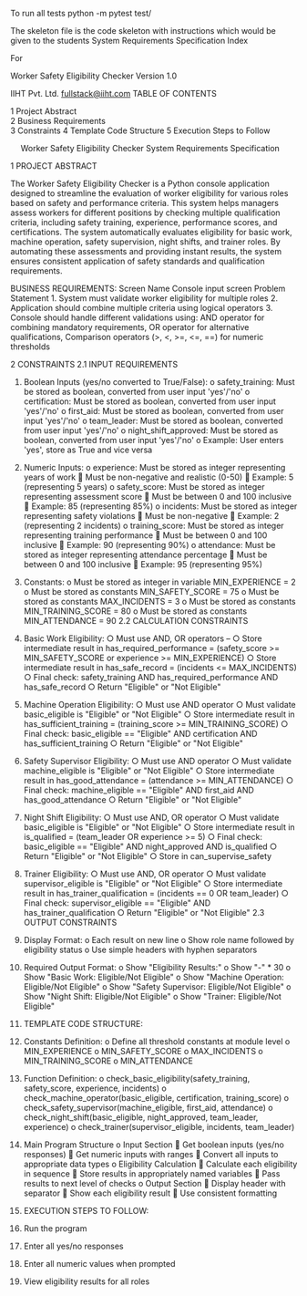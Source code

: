 To run all tests 
python -m pytest test/


The skeleton file is the code skeleton with instructions which would be given to the students
System Requirements Specification Index

For

Worker Safety Eligibility Checker
Version 1.0   

IIHT Pvt. Ltd.
fullstack@iiht.com
TABLE OF CONTENTS

1	Project Abstract	
2	Business Requirements	
3	Constraints	
4	Template Code Structure	
5	Execution Steps to Follow	

 
Worker Safety Eligibility Checker
System Requirements Specification

1	PROJECT ABSTRACT

The Worker Safety Eligibility Checker is a Python console application designed to streamline the evaluation of worker eligibility for various roles based on safety and performance criteria. This system helps managers assess workers for different positions by checking multiple qualification criteria, including safety training, experience, performance scores, and certifications. The system automatically evaluates eligibility for basic work, machine operation, safety supervision, night shifts, and trainer roles. By automating these assessments and providing instant results, the system ensures consistent application of safety standards and qualification requirements.



BUSINESS REQUIREMENTS:
Screen Name	Console input screen
Problem Statement	1.	System must validate worker eligibility for multiple roles
2.	Application should combine multiple criteria using logical operators
3.	Console should handle different validations using: AND operator for combining mandatory requirements, OR operator for alternative qualifications, Comparison operators (>, <, >=, <=, ==) for numeric thresholds








2	CONSTRAINTS 
2.1	INPUT REQUIREMENTS
1.	Boolean Inputs (yes/no converted to True/False): 
o	safety_training: Must be stored as boolean, converted from user input 'yes'/'no'
o	certification: Must be stored as boolean, converted from user input 'yes'/'no'
o	 first_aid: Must be stored as boolean, converted from user input 'yes'/'no'
o	team_leader: Must be stored as boolean, converted from user input 'yes'/'no'
o	night_shift_approved: Must be stored as boolean, converted from user input 'yes'/'no'
o	Example: User enters 'yes', store as True and vice versa
2.	Numeric Inputs: 
o	experience: Must be stored as integer representing years of work
	Must be non-negative and realistic (0-50) 
	Example: 5 (representing 5 years)
o	safety_score: Must be stored as integer representing assessment score 
	Must be between 0 and 100 inclusive 
	Example: 85 (representing 85%)
o	incidents: Must be stored as integer representing safety violations 
	Must be non-negative 
	Example: 2 (representing 2 incidents)
o	training_score: Must be stored as integer representing training performance 
	Must be between 0 and 100 inclusive 
	Example: 90 (representing 90%)
o	attendance: Must be stored as integer representing attendance percentage 
	Must be between 0 and 100 inclusive 
	Example: 95 (representing 95%)
3.	Constants: 
o	Must be stored as integer in variable MIN_EXPERIENCE = 2
o	 Must be stored as constants MIN_SAFETY_SCORE = 75 
o	Must be stored as constants MAX_INCIDENTS = 3 
o	Must be stored as constants MIN_TRAINING_SCORE = 80 
o	Must be stored as constants MIN_ATTENDANCE = 90
2.2	CALCULATION CONSTRAINTS
1.	Basic Work Eligibility:
○	Must use AND, OR operators – 
○	Store intermediate result in has_required_performance = (safety_score >= MIN_SAFETY_SCORE or experience >= MIN_EXPERIENCE) 
○	Store intermediate result in has_safe_record = (incidents <= MAX_INCIDENTS) 
○	Final check: safety_training AND has_required_performance AND has_safe_record 
○	Return "Eligible" or "Not Eligible"
2.	Machine Operation Eligibility:
○	Must use AND operator 
○	Must validate basic_eligible is "Eligible" or "Not Eligible" 
○	Store intermediate result in has_sufficient_training = (training_score >= MIN_TRAINING_SCORE) 
○	Final check: basic_eligible == "Eligible" AND certification AND has_sufficient_training 
○	Return "Eligible" or "Not Eligible"
3.	Safety Supervisor Eligibility:
○	Must use AND operator 
○	Must validate machine_eligible is "Eligible" or "Not Eligible" 
○	Store intermediate result in has_good_attendance = (attendance >= MIN_ATTENDANCE) 
○	Final check: machine_eligible == "Eligible" AND first_aid AND has_good_attendance 
○	Return "Eligible" or "Not Eligible"
4.	Night Shift Eligibility:
○	Must use AND, OR operator 
○	Must validate basic_eligible is "Eligible" or "Not Eligible" 
○	Store intermediate result in is_qualified = (team_leader OR experience >= 5) 
○	Final check: basic_eligible == "Eligible" AND night_approved AND is_qualified 
○	Return "Eligible" or "Not Eligible"
○	Store in can_supervise_safety
5.	Trainer Eligibility:
○	Must use AND, OR operator 
○	Must validate supervisor_eligible is "Eligible" or "Not Eligible" 
○	Store intermediate result in has_trainer_qualification = (incidents == 0 OR team_leader) 
○	Final check: supervisor_eligible == "Eligible" AND has_trainer_qualification 
○	Return "Eligible" or "Not Eligible"
2.3	OUTPUT CONSTRAINTS
1. Display Format:
o	Each result on new line
o	Show role name followed by eligibility status 
o	Use simple headers with hyphen separators

2.	Required Output Format:
o	Show "Eligibility Results:" 
o	Show "-" * 30 
o	Show "Basic Work: Eligible/Not Eligible" 
o	Show "Machine Operation: Eligible/Not Eligible" 
o	Show "Safety Supervisor: Eligible/Not Eligible" 
o	Show "Night Shift: Eligible/Not Eligible" 
o	Show "Trainer: Eligible/Not Eligible"
4. TEMPLATE CODE STRUCTURE:
1. Constants Definition:
o	Define all threshold constants at module level
o	MIN_EXPERIENCE 
o	MIN_SAFETY_SCORE 
o	MAX_INCIDENTS 
o	MIN_TRAINING_SCORE 
o	MIN_ATTENDANCE
2. Function Definition:
o	check_basic_eligibility(safety_training, safety_score, experience, incidents)
o	check_machine_operator(basic_eligible, certification, training_score)
o	check_safety_supervisor(machine_eligible, first_aid, attendance)
o	check_night_shift(basic_eligible, night_approved, team_leader, experience)
o	check_trainer(supervisor_eligible, incidents, team_leader)
3.	Main Program Structure
o	Input Section
	Get boolean inputs (yes/no responses) 
	Get numeric inputs with ranges 
	Convert all inputs to appropriate data types
o	Eligibility Calculation
	Calculate each eligibility in sequence 
	Store results in appropriately named variables 
	Pass results to next level of checks
o	Output Section 
	Display header with separator 
	Show each eligibility result 
	Use consistent formatting
5. EXECUTION STEPS TO FOLLOW:
1. Run the program 
2. Enter all yes/no responses 
3. Enter all numeric values when prompted 
4. View eligibility results for all roles




